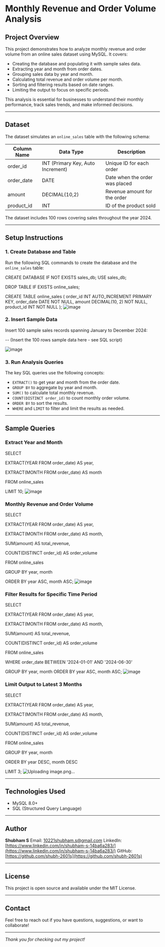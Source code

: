 # Monthly Revenue and Order Volume Analysis

## Project Overview

This project demonstrates how to analyze monthly revenue and order volume from an online sales dataset using MySQL. It covers:

- Creating the database and populating it with sample sales data.
- Extracting year and month from order dates.
- Grouping sales data by year and month.
- Calculating total revenue and order volume per month.
- Sorting and filtering results based on date ranges.
- Limiting the output to focus on specific periods.

This analysis is essential for businesses to understand their monthly performance, track sales trends, and make informed decisions.

---

## Dataset

The dataset simulates an `online_sales` table with the following schema:

| Column Name | Data Type       | Description                    |
|-------------|-----------------|-------------------------------|
| order_id    | INT (Primary Key, Auto Increment) | Unique ID for each order        |
| order_date  | DATE            | Date when the order was placed |
| amount      | DECIMAL(10,2)   | Revenue amount for the order   |
| product_id  | INT             | ID of the product sold         |

The dataset includes 100 rows covering sales throughout the year 2024.

---

## Setup Instructions

### 1. Create Database and Table

Run the following SQL commands to create the database and the `online_sales` table:

CREATE DATABASE IF NOT EXISTS sales_db;
USE sales_db;

DROP TABLE IF EXISTS online_sales;

CREATE TABLE online_sales (
    order_id INT AUTO_INCREMENT PRIMARY KEY,
    order_date DATE NOT NULL,
    amount DECIMAL(10, 2) NOT NULL,
    product_id INT NOT NULL
);
![image](https://github.com/user-attachments/assets/1ae5d1be-0dd6-44cf-9757-0ab8b884d8ee)


### 2. Insert Sample Data

Insert 100 sample sales records spanning January to December 2024:

-- (Insert the 100 rows sample data here - see SQL script)

![image](https://github.com/user-attachments/assets/9819eed0-3ec2-4b6f-82ad-5fdb6a1fd402)


### 3. Run Analysis Queries

The key SQL queries use the following concepts:

* `EXTRACT()` to get year and month from the order date.
* `GROUP BY` to aggregate by year and month.
* `SUM()` to calculate total monthly revenue.
* `COUNT(DISTINCT order_id)` to count monthly order volume.
* `ORDER BY` to sort the results.
* `WHERE` and `LIMIT` to filter and limit the results as needed.

---

## Sample Queries

### Extract Year and Month


SELECT 
  
  EXTRACT(YEAR FROM order_date) AS year,
  
  EXTRACT(MONTH FROM order_date) AS month

FROM online_sales

LIMIT 10;
![image](https://github.com/user-attachments/assets/07040f16-33d6-408e-b440-463e76cedc71)


### Monthly Revenue and Order Volume

SELECT 
 
  EXTRACT(YEAR FROM order_date) AS year,
  
  EXTRACT(MONTH FROM order_date) AS month,
  
  SUM(amount) AS total_revenue,
  
  COUNT(DISTINCT order_id) AS order_volume

FROM online_sales

GROUP BY year, month

ORDER BY year ASC, month ASC;
![image](https://github.com/user-attachments/assets/bff5d272-1df9-43d3-9a32-60c97f859291)


### Filter Results for Specific Time Period

SELECT 
 
  EXTRACT(YEAR FROM order_date) AS year,
  
  EXTRACT(MONTH FROM order_date) AS month,
  
  SUM(amount) AS total_revenue,
  
  COUNT(DISTINCT order_id) AS order_volume

FROM online_sales

WHERE order_date BETWEEN '2024-01-01' AND '2024-06-30'

GROUP BY year, month
ORDER BY year ASC, month ASC;
![image](https://github.com/user-attachments/assets/7c14e2a6-d2f2-4184-8d69-aff79a0f96de)


### Limit Output to Latest 3 Months

SELECT 
  
  EXTRACT(YEAR FROM order_date) AS year,
  
  EXTRACT(MONTH FROM order_date) AS month,
  
  SUM(amount) AS total_revenue,
  
  COUNT(DISTINCT order_id) AS order_volume

FROM online_sales

GROUP BY year, month

ORDER BY year DESC, month DESC

LIMIT 3;
![Uploading image.png…]()

---

## Technologies Used

* MySQL 8.0+
* SQL (Structured Query Language)

---

## Author

**Shubham S**
Email: [10221shubham.s@gmail.com](mailto:10221shubham.s@gmail.com)
LinkedIn: [https://www.linkedin.com/in/shubham-s-14ba6a283/](https://www.linkedin.com/in/shubham-s-14ba6a283/)
GitHub: [https://github.com/shubh-2601s](https://github.com/shubh-2601s)

---

## License

This project is open source and available under the MIT License.

---

## Contact

Feel free to reach out if you have questions, suggestions, or want to collaborate!

---

*Thank you for checking out my project!*


